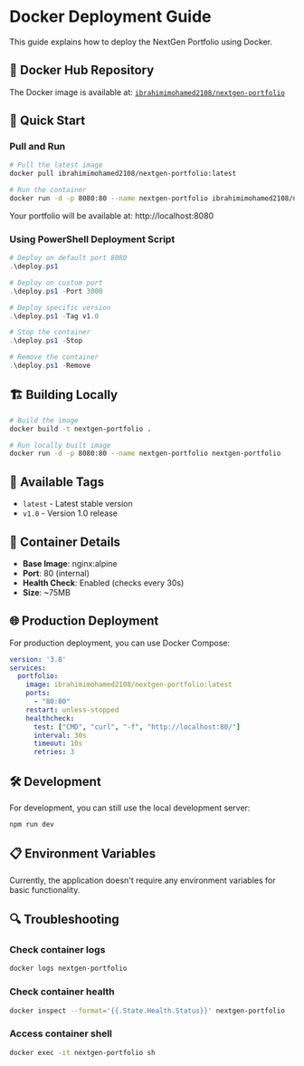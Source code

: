 # Docker Deployment Guide

This guide explains how to deploy the NextGen Portfolio using Docker.

## 🐳 Docker Hub Repository

The Docker image is available at: [`ibrahimimohamed2108/nextgen-portfolio`](https://hub.docker.com/repository/docker/ibrahimimohamed2108/nextgen-portfolio)

## 🚀 Quick Start

### Pull and Run
```bash
# Pull the latest image
docker pull ibrahimimohamed2108/nextgen-portfolio:latest

# Run the container
docker run -d -p 8080:80 --name nextgen-portfolio ibrahimimohamed2108/nextgen-portfolio:latest
```

Your portfolio will be available at: http://localhost:8080

### Using PowerShell Deployment Script
```powershell
# Deploy on default port 8080
.\deploy.ps1

# Deploy on custom port
.\deploy.ps1 -Port 3000

# Deploy specific version
.\deploy.ps1 -Tag v1.0

# Stop the container
.\deploy.ps1 -Stop

# Remove the container
.\deploy.ps1 -Remove
```

## 🏗️ Building Locally

```bash
# Build the image
docker build -t nextgen-portfolio .

# Run locally built image
docker run -d -p 8080:80 --name nextgen-portfolio nextgen-portfolio
```

## 📝 Available Tags

- `latest` - Latest stable version
- `v1.0` - Version 1.0 release

## 🔧 Container Details

- **Base Image**: nginx:alpine
- **Port**: 80 (internal)
- **Health Check**: Enabled (checks every 30s)
- **Size**: ~75MB

## 🌐 Production Deployment

For production deployment, you can use Docker Compose:

```yaml
version: '3.8'
services:
  portfolio:
    image: ibrahimimohamed2108/nextgen-portfolio:latest
    ports:
      - "80:80"
    restart: unless-stopped
    healthcheck:
      test: ["CMD", "curl", "-f", "http://localhost:80/"]
      interval: 30s
      timeout: 10s
      retries: 3
```

## 🛠️ Development

For development, you can still use the local development server:

```bash
npm run dev
```

## 📋 Environment Variables

Currently, the application doesn't require any environment variables for basic functionality.

## 🔍 Troubleshooting

### Check container logs
```bash
docker logs nextgen-portfolio
```

### Check container health
```bash
docker inspect --format='{{.State.Health.Status}}' nextgen-portfolio
```

### Access container shell
```bash
docker exec -it nextgen-portfolio sh
```

